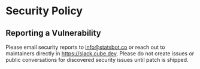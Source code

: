 # Security Policy

## Reporting a Vulnerability

Please email security reports to info@statsbot.co or reach out to maintainers directly in https://slack.cube.dev.
Please do not create issues or public conversations for discovered security issues until patch is shipped.

